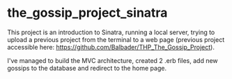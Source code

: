 # the_gossip_project_sinatra

This project is an introduction to Sinatra, running a local server, trying to upload a previous project from the terminal to a web page (previous project accessible here: https://github.com/Balbader/THP_The_Gossip_Project). 

I've managed to build the MVC architecture, created 2 .erb files, add new gossips to the database and redirect to the home page.
